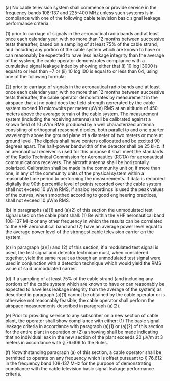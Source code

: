 (a) No cable television system shall commence or provide service in the frequency bands 108-137 and 225-400 MHz unless such systems is in compliance with one of the following cable television basic signal leakage performance criteria:

(1) prior to carriage of signals in the aeronautical radio bands and at least once each calendar year, with no more than 12 months between successive tests thereafter, based on a sampling of at least 75% of the cable strand, and including any portion of the cable system which are known to have or can reasonably be expected to have less leakage integrity than the average of the system, the cable operator demonstrates compliance with a cumulative signal leakage index by showing either that (i) 10 log I3000 is equal to or less than −7 or (ii) 10 log I00 is equal to or less than 64, using one of the following formula:

(2) prior to carriage of signals in the aeronautical radio bands and at least once each calendar year, with no more than 12 months between successive tests thereafter, the cable operator demonstrates by measurement in the airspace that at no point does the field strength generated by the cable system exceed 10 microvolts per meter (µV/m) RMS at an altitude of 450 meters above the average terrain of the cable system. The measurement system (including the receiving antenna) shall be calibrated against a known field of 10 µV/m RMS produced by a well characterized antenna consisting of orthogonal reasonant dipoles, both parallel to and one quarter wavelength above the ground plane of a diameter of two meters or more at ground level. The dipoles shall have centers collocated and be excited 90 degrees apart. The half-power bandwidth of the detector shall be 25 kHz. If an aeronautical receiver is used for this purpose it shall meet the standards of the Radio Technical Commission for Aeronautics (RCTA) for aeronautical communications receivers. The aircraft antenna shall be horizontally polarized. Calibration shall be made in the community unit or, if more than one, in any of the community units of the physical system within a reasonable time period to performing the measurements. If data is recorded digitally the 90th percentile level of points recorded over the cable system shall not exceed 10 µV/m RMS; if analog recordings is used the peak values of the curves, when smoothed according to good engineering practices, shall not exceed 10 µV/m RMS.

(b) In paragraphs (a)(1) and (a)(2) of this section the unmodulated test signal used on the cable plant shall: (1) Be within the VHF aeronautical band 108-137 MHz or any other frequency in which the results can be correlated to the VHF aeronautical band and (2) have an average power level equal to the average power level of the strongest cable television carrier on the system.

(c) In paragraph (a)(1) and (2) of this section, if a modulated test signal is used, the test signal and detector technique must, when considered together, yield the same result as though an unmodulated test signal were used in conjunction with a detection technique which would yield the RMS value of said unmodulated carrier.

(d) If a sampling of at least 75% of the cable strand (and including any portions of the cable system which are known to have or can reasonably be expected to have less leakage integrity than the average of the system) as described in paragraph (a)(1) cannot be obtained by the cable operator or is otherwise not reasonably feasible, the cable operator shall perform the airspace measurements described in paragraph (a)(2).

(e) Prior to providing service to any subscriber on a new section of cable plant, the operator shall show compliance with either: (1) The basic signal leakage criteria in accordance with paragraph (a)(1) or (a)(2) of this section for the entire plant in operation or (2) a showing shall be made indicating that no individual leak in the new section of the plant exceeds 20 µV/m at 3 meters in accordance with § 76.609 fo the Rules.

(f) Notwithstanding paragraph (a) of this section, a cable operator shall be permitted to operate on any frequency which is offset pursuant to § 76.612 in the frequency band 108-137 MHz for the purpose of demonstrating compliance with the cable television basic signal leakage performance criteria.

